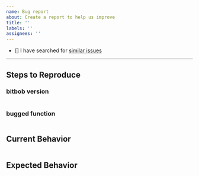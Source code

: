 ```yaml
---
name: Bug report
about: Create a report to help us improve
title: ''
labels: ''
assignees: ''
---
```


- [] I have searched for [similar issues](https://github.com/torathion/bitbob/issues)

---

## Steps to Reproduce

### bitbob version

```js
```

### bugged function

```js
```

## Current Behavior

```js
```

## Expected Behavior

```js
```
